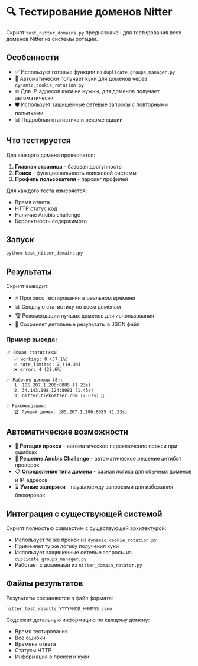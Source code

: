 # 🔍 Тестирование доменов Nitter

Скрипт `test_nitter_domains.py` предназначен для тестирования всех доменов Nitter из системы ротации.

## Особенности

- ✅ Использует готовые функции из `duplicate_groups_manager.py`
- 🍪 Автоматически получает куки для доменов через `dynamic_cookie_rotation.py`
- 🌐 Для IP-адресов куки не нужны, для доменов получает автоматически
- 🛡️ Использует защищенные сетевые запросы с повторными попытками
- 📊 Подробная статистика и рекомендации

## Что тестируется

Для каждого домена проверяется:

1. **Главная страница** - базовая доступность
2. **Поиск** - функциональность поисковой системы
3. **Профиль пользователя** - парсинг профилей

Для каждого теста измеряется:
- Время ответа
- HTTP статус код
- Наличие Anubis challenge
- Корректность содержимого

## Запуск

```bash
python test_nitter_domains.py
```

## Результаты

Скрипт выводит:
- ⚡ Прогресс тестирования в реальном времени
- 📊 Сводную статистику по всем доменам
- 🏆 Рекомендации лучших доменов для использования
- 💾 Сохраняет детальные результаты в JSON файл

### Пример вывода:

```
📈 Общая статистика:
   ✅ working: 8 (57.1%)
   🔥 rate_limited: 2 (14.3%)
   ❌ error: 4 (28.6%)

✅ Рабочие домены (8):
   1. 185.207.1.206:8085 (1.23s)
   2. 34.143.198.124:8081 (1.45s)
   3. nitter.tiekoetter.com (2.67s) 🤖

💡 Рекомендации:
   🏆 Лучший домен: 185.207.1.206:8085 (1.23s)
```

## Автоматические возможности

- 🔄 **Ротация прокси** - автоматическое переключение прокси при ошибках
- 🤖 **Решение Anubis Challenge** - автоматическое решение антибот проверок
- 📋 **Определение типа домена** - разная логика для обычных доменов и IP-адресов
- ⏳ **Умные задержки** - паузы между запросами для избежания блокировок

## Интеграция с существующей системой

Скрипт полностью совместим с существующей архитектурой:

- Использует те же прокси из `dynamic_cookie_rotation.py`
- Применяет ту же логику получения куки
- Использует защищенные сетевые запросы из `duplicate_groups_manager.py`
- Работает с доменами из `nitter_domain_rotator.py`

## Файлы результатов

Результаты сохраняются в файл формата:
```
nitter_test_results_YYYYMMDD_HHMMSS.json
```

Содержит детальную информацию по каждому домену:
- Время тестирования
- Все ошибки
- Времена ответа
- Статусы HTTP
- Информация о прокси и куки 